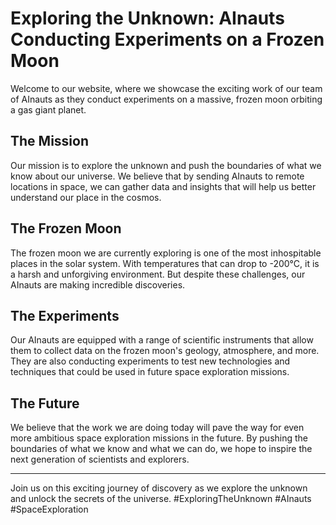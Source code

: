 <!--
Write me markdown content of website with wallpaper:

"A team of AInauts conducting experiments on a massive, frozen moon orbiting a gas giant planet."

The header of the page should not be copy of the text but rather a real content of the website which is using this wallpaper.

- Feel free to use structure like headings, bullets, numbering, blockquotes, paragraphs, horizontal lines, etc.
- You can use formatting like bold or _italic_
- You can include UTF-8 emojis
- Links should be only #hash anchors (and you can refer to the document itself)
- Do not include images
-->

<!--font:Roboto-->

# Exploring the Unknown: AInauts Conducting Experiments on a Frozen Moon

Welcome to our website, where we showcase the exciting work of our team of AInauts as they conduct experiments on a massive, frozen moon orbiting a gas giant planet.

## The Mission

Our mission is to explore the unknown and push the boundaries of what we know about our universe. We believe that by sending AInauts to remote locations in space, we can gather data and insights that will help us better understand our place in the cosmos.

## The Frozen Moon

The frozen moon we are currently exploring is one of the most inhospitable places in the solar system. With temperatures that can drop to -200°C, it is a harsh and unforgiving environment. But despite these challenges, our AInauts are making incredible discoveries.

## The Experiments

Our AInauts are equipped with a range of scientific instruments that allow them to collect data on the frozen moon's geology, atmosphere, and more. They are also conducting experiments to test new technologies and techniques that could be used in future space exploration missions.

## The Future

We believe that the work we are doing today will pave the way for even more ambitious space exploration missions in the future. By pushing the boundaries of what we know and what we can do, we hope to inspire the next generation of scientists and explorers.

---

Join us on this exciting journey of discovery as we explore the unknown and unlock the secrets of the universe. #ExploringTheUnknown #AInauts #SpaceExploration
